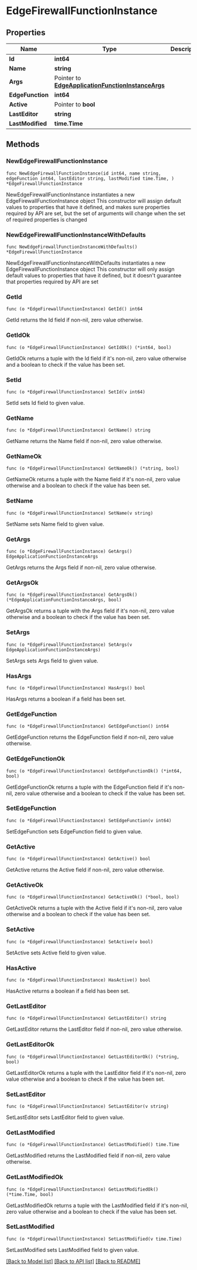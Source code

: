 # EdgeFirewallFunctionInstance

## Properties

Name | Type | Description | Notes
------------ | ------------- | ------------- | -------------
**Id** | **int64** |  | 
**Name** | **string** |  | 
**Args** | Pointer to [**EdgeApplicationFunctionInstanceArgs**](EdgeApplicationFunctionInstanceArgs.md) |  | [optional] 
**EdgeFunction** | **int64** |  | 
**Active** | Pointer to **bool** |  | [optional] 
**LastEditor** | **string** |  | 
**LastModified** | **time.Time** |  | 

## Methods

### NewEdgeFirewallFunctionInstance

`func NewEdgeFirewallFunctionInstance(id int64, name string, edgeFunction int64, lastEditor string, lastModified time.Time, ) *EdgeFirewallFunctionInstance`

NewEdgeFirewallFunctionInstance instantiates a new EdgeFirewallFunctionInstance object
This constructor will assign default values to properties that have it defined,
and makes sure properties required by API are set, but the set of arguments
will change when the set of required properties is changed

### NewEdgeFirewallFunctionInstanceWithDefaults

`func NewEdgeFirewallFunctionInstanceWithDefaults() *EdgeFirewallFunctionInstance`

NewEdgeFirewallFunctionInstanceWithDefaults instantiates a new EdgeFirewallFunctionInstance object
This constructor will only assign default values to properties that have it defined,
but it doesn't guarantee that properties required by API are set

### GetId

`func (o *EdgeFirewallFunctionInstance) GetId() int64`

GetId returns the Id field if non-nil, zero value otherwise.

### GetIdOk

`func (o *EdgeFirewallFunctionInstance) GetIdOk() (*int64, bool)`

GetIdOk returns a tuple with the Id field if it's non-nil, zero value otherwise
and a boolean to check if the value has been set.

### SetId

`func (o *EdgeFirewallFunctionInstance) SetId(v int64)`

SetId sets Id field to given value.


### GetName

`func (o *EdgeFirewallFunctionInstance) GetName() string`

GetName returns the Name field if non-nil, zero value otherwise.

### GetNameOk

`func (o *EdgeFirewallFunctionInstance) GetNameOk() (*string, bool)`

GetNameOk returns a tuple with the Name field if it's non-nil, zero value otherwise
and a boolean to check if the value has been set.

### SetName

`func (o *EdgeFirewallFunctionInstance) SetName(v string)`

SetName sets Name field to given value.


### GetArgs

`func (o *EdgeFirewallFunctionInstance) GetArgs() EdgeApplicationFunctionInstanceArgs`

GetArgs returns the Args field if non-nil, zero value otherwise.

### GetArgsOk

`func (o *EdgeFirewallFunctionInstance) GetArgsOk() (*EdgeApplicationFunctionInstanceArgs, bool)`

GetArgsOk returns a tuple with the Args field if it's non-nil, zero value otherwise
and a boolean to check if the value has been set.

### SetArgs

`func (o *EdgeFirewallFunctionInstance) SetArgs(v EdgeApplicationFunctionInstanceArgs)`

SetArgs sets Args field to given value.

### HasArgs

`func (o *EdgeFirewallFunctionInstance) HasArgs() bool`

HasArgs returns a boolean if a field has been set.

### GetEdgeFunction

`func (o *EdgeFirewallFunctionInstance) GetEdgeFunction() int64`

GetEdgeFunction returns the EdgeFunction field if non-nil, zero value otherwise.

### GetEdgeFunctionOk

`func (o *EdgeFirewallFunctionInstance) GetEdgeFunctionOk() (*int64, bool)`

GetEdgeFunctionOk returns a tuple with the EdgeFunction field if it's non-nil, zero value otherwise
and a boolean to check if the value has been set.

### SetEdgeFunction

`func (o *EdgeFirewallFunctionInstance) SetEdgeFunction(v int64)`

SetEdgeFunction sets EdgeFunction field to given value.


### GetActive

`func (o *EdgeFirewallFunctionInstance) GetActive() bool`

GetActive returns the Active field if non-nil, zero value otherwise.

### GetActiveOk

`func (o *EdgeFirewallFunctionInstance) GetActiveOk() (*bool, bool)`

GetActiveOk returns a tuple with the Active field if it's non-nil, zero value otherwise
and a boolean to check if the value has been set.

### SetActive

`func (o *EdgeFirewallFunctionInstance) SetActive(v bool)`

SetActive sets Active field to given value.

### HasActive

`func (o *EdgeFirewallFunctionInstance) HasActive() bool`

HasActive returns a boolean if a field has been set.

### GetLastEditor

`func (o *EdgeFirewallFunctionInstance) GetLastEditor() string`

GetLastEditor returns the LastEditor field if non-nil, zero value otherwise.

### GetLastEditorOk

`func (o *EdgeFirewallFunctionInstance) GetLastEditorOk() (*string, bool)`

GetLastEditorOk returns a tuple with the LastEditor field if it's non-nil, zero value otherwise
and a boolean to check if the value has been set.

### SetLastEditor

`func (o *EdgeFirewallFunctionInstance) SetLastEditor(v string)`

SetLastEditor sets LastEditor field to given value.


### GetLastModified

`func (o *EdgeFirewallFunctionInstance) GetLastModified() time.Time`

GetLastModified returns the LastModified field if non-nil, zero value otherwise.

### GetLastModifiedOk

`func (o *EdgeFirewallFunctionInstance) GetLastModifiedOk() (*time.Time, bool)`

GetLastModifiedOk returns a tuple with the LastModified field if it's non-nil, zero value otherwise
and a boolean to check if the value has been set.

### SetLastModified

`func (o *EdgeFirewallFunctionInstance) SetLastModified(v time.Time)`

SetLastModified sets LastModified field to given value.



[[Back to Model list]](../README.md#documentation-for-models) [[Back to API list]](../README.md#documentation-for-api-endpoints) [[Back to README]](../README.md)


